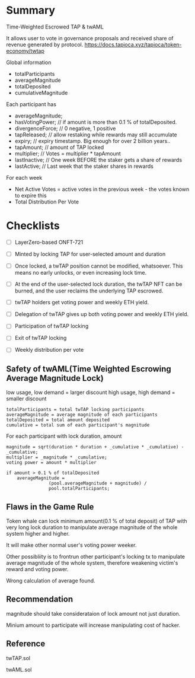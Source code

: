 # Summary

Time-Weighted Escrowed TAP & twAML

It allows user to vote in governance proposals and received share of revenue generated by protocol.
https://docs.tapioca.xyz/tapioca/token-economy/twtap

Global information
- totalParticipants
- averageMagnitude
- totalDeposited
- cumulativeMagnitude

Each participant has
- averageMagnitude;
- hasVotingPower; // if amount is more than 0.1 % of totalDeposited.
- divergenceForce; // 0 negative, 1 positive
- tapReleased; // allow restaking while rewards may still accumulate
- expiry; // expiry timestamp. Big enough for over 2 billion years..
- tapAmount; // amount of TAP locked
- multiplier; // Votes = multiplier * tapAmount
- lastInactive; // One week BEFORE the staker gets a share of rewards
- lastActive; // Last week that the staker shares in rewards

For each week
- Net Active Votes = active votes in the previous week - the votes known to expire this
- Total Distribution Per Vote

# Checklists
- [ ] LayerZero-based ONFT-721
- [ ] Minted by locking TAP for user-selected amount and duration
- [ ] Once locked, a twTAP position cannot be modified, whatsoever. This means no early unlocks, or even increasing lock time.
- [ ] At the end of the user-selected lock duration, the twTAP NFT can be burned, and the user reclaims the underlying TAP escrowed.
 -[ ] twTAP holders get voting power and weekly ETH yield. 
 -[ ] Delegation of twTAP gives up both voting power and weekly ETH yield. 
 
 -[ ] Participation of twTAP locking
 -[ ] Exit of twTAP locking
 -[ ] Weekly distribution per vote
 
## Safety of twAML(Time Weighted Escrowing Average Magnitude Lock)

low usage, low demand = larger discount
high usage, high demand = smaller discount

```
totalParticipants = total twTAP locking participants
averageMagnitude = average magnitude of each participants
totalDeposited = total amount deposited
cumulative = total sum of each participant's magnitude 
```

For each participant with lock duration, amount
```
magnitude = sqrt(duration * duration + _cumulative * _cumulative) - _cumulative;
multiplier = _magnitude * _cumulative;
voting power = amount * multiplier

if amount > 0.1 % of totalDeposited 
    averageMagnitude =
                (pool.averageMagnitude + magnitude) /
                pool.totalParticipants;
```

## Flaws in the Game Rule
Token whale can lock minimum amount(0.1 % of total deposit) of TAP with very long lock duration to manipulate average magnitude of the whole system higher and higher.

It will make other normal user's voting power weeker.

Other possibliity is to frontrun other participant's locking tx to manipulate average magnitude of the whole system, therefore weakening victim's reward and voting power.

Wrong calculation of average found.

## Recommendation
magnitude should take considerataion of lock amount not just duration.

Minium amount to participate will increase manipulating cost of hacker.

## Reference
twTAP.sol

twAML.sol